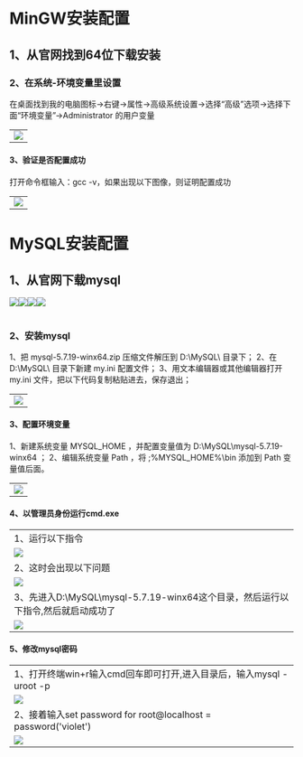 <!DOCTYPE html>
<html>
<head>
<meta charset="utf-8"> 
	<title> 工作报告 </title>
</head>
<body>
<h1>MinGW安装配置</h1>
<h2>1、从官网找到64位下载安装</h2>
<h3>2、在系统-环境变量里设置</h3>
<table>
<tr>在桌面找到我的电脑图标->右键->属性->高级系统设置->选择“高级”选项->选择下面“环境变量”->Administrator 的用户变量</tr>
<td><img src="2.jpg"></td>
</table>
<h4>3、验证是否配置成功</h4>
<table>
<tr>打开命令框输入：gcc -v，如果出现以下图像，则证明配置成功 </tr>           
<td><img src="3.jpg"></td>
</table>


<h1>MySQL安装配置</h1>
<h2>1、从官网下载mysql</h2>
<table>
	<img src="4.jpg">
	<img src="5.jpg">
	<img src="8.jpg">
	<img src="10.jpg">
</table>
<h3>2、安装mysql</h3>
<table>
	<tr>1、把 mysql-5.7.19-winx64.zip 压缩文件解压到 D:\MySQL\ 目录下；
        2、在 D:\MySQL\ 目录下新建 my.ini 配置文件；
        3、用文本编辑器或其他编辑器打开 my.ini 文件，把以下代码复制粘贴进去，保存退出；</tr>
	<td><img src="11.jpg"></td>
</table>
<h4>3、配置环境变量</h4>
<table>
	<tr>1、新建系统变量 MYSQL_HOME ，并配置变量值为 D:\MySQL\mysql-5.7.19-winx64 ；
        2、编辑系统变量 Path ，将 ;%MYSQL_HOME%\bin 添加到 Path 变量值后面。</tr>
        <td><img src="13.jpg"></td>
</table>
<h4>4、以管理员身份运行cmd.exe</h5>
<table>
	<tr>
	<td>1、运行以下指令</td></tr>
	<tr><td><img src="14.jpg"></td></tr>
	<tr><td>2、这时会出现以下问题</td></tr>
	<tr><td><img src="15.jpg"></td></tr>
	<tr><td>3、先进入D:\MySQL\mysql-5.7.19-winx64这个目录，然后运行以下指令,然后就启动成功了</td></tr>
	 <tr>    <td><img src="16.jpg"></td></tr>
</table>
<h4>5、修改mysql密码</h6>
<table>
	<tr><td>1、打开终端win+r输入cmd回车即可打开,进入目录后，输入mysql -uroot -p</td></tr>
	<tr><td><img src="17.jpg"></td></tr>
	<tr><td>2、接着输入set password for root@localhost = password('violet')</td></tr>
	<tr><td><img src="18.jpg"></td></tr>
</table>

</body>
</html>
